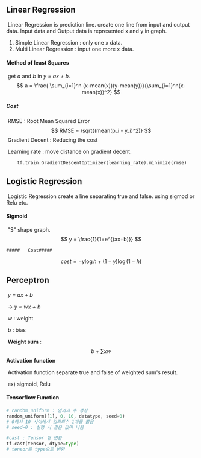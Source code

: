 ## Linear Regression

​	Linear Regression is prediction line. create one line from input and output data. Input data and Output data is represented x and y in graph.

1. Simple Linear Regression : only one x data.
2. Multi Linear Regression : input one more x data.



#### Method of least Squares

​	get *a* and *b* in *y = ax + b*.
$$
a = \frac{ \sum_{i=1}^n (x-mean(x))(y-mean(y))}{\sum_{i=1}^n(x-mean(x))^2}
$$


##### 	Cost

​		RMSE : Root Mean Squared Error
$$
RMSE = \sqrt{(mean(p_i - y_i)^2)}
$$
​		Gradient Decent : Reducing the cost

​			Learning rate : move distance on gradient decent.

```python
	tf.train.GradientDescentOptimizer(learning_rate).minimize(rmse)
```



## Logistic Regression

​	Logistic Regression create a line separating true and false. using sigmod or Relu etc.



#### Sigmoid

​	"S" shape graph.
$$
y = \frac{1}{1+e^{(ax+b)}}
$$

	##### 	Cost#####

$$
cost = -{y\log{h} + (1-y)\log{(1-h)}}
$$



## Perceptron

​	*y = ax + b* 

​	-> *y = wx + b*

​		w : weight

​		b : bias

​	**Weight sum** :
$$
b + \sum{x w} 
$$
​	**Activation function**

​		Activation function separate true and false of weighted sum's result.

​		ex) sigmoid, Relu





#### Tensorflow Function

```python
# random_uniform : 임의의 수 생성
random_uniform([1], 0, 10, datatype, seed=0)
# 0에서 10 사이에서 임의의수 1개를 뽑음
# seed=0 : 실행 시 같은 값이 나옴

#cast : Tensor 형 변환
tf.cast(tensor, dtype=type)
# tensor를 type으로 변환
```

